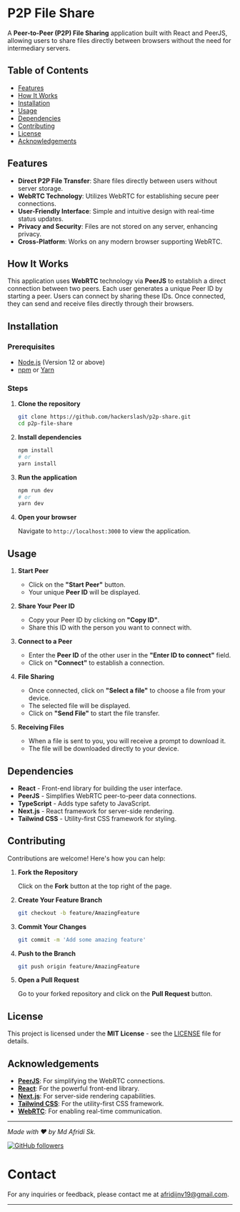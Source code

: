 # P2P File Share

A **Peer-to-Peer (P2P) File Sharing** application built with React and PeerJS, allowing users to share files directly between browsers without the need for intermediary servers.

## Table of Contents

- [Features](#features)
- [How It Works](#how-it-works)
- [Installation](#installation)
- [Usage](#usage)
- [Dependencies](#dependencies)
- [Contributing](#contributing)
- [License](#license)
- [Acknowledgements](#acknowledgements)

## Features

- **Direct P2P File Transfer**: Share files directly between users without server storage.
- **WebRTC Technology**: Utilizes WebRTC for establishing secure peer connections.
- **User-Friendly Interface**: Simple and intuitive design with real-time status updates.
- **Privacy and Security**: Files are not stored on any server, enhancing privacy.
- **Cross-Platform**: Works on any modern browser supporting WebRTC.

## How It Works

This application uses **WebRTC** technology via **PeerJS** to establish a direct connection between two peers. Each user generates a unique Peer ID by starting a peer. Users can connect by sharing these IDs. Once connected, they can send and receive files directly through their browsers.

## Installation

### Prerequisites

- [Node.js](https://nodejs.org/) (Version 12 or above)
- [npm](https://www.npmjs.com/) or [Yarn](https://yarnpkg.com/)

### Steps

1. **Clone the repository**

   ```bash
   git clone https://github.com/hackerslash/p2p-share.git
   cd p2p-file-share
   ```
2. **Install dependencies**

   ```bash
   npm install
   # or
   yarn install
   ```
3. **Run the application**

   ```bash
   npm run dev
   # or
   yarn dev
   ```
4. **Open your browser**

   Navigate to `http://localhost:3000` to view the application.

## Usage

1. **Start Peer**

   - Click on the **"Start Peer"** button.
   - Your unique **Peer ID** will be displayed.
2. **Share Your Peer ID**

   - Copy your Peer ID by clicking on **"Copy ID"**.
   - Share this ID with the person you want to connect with.
3. **Connect to a Peer**

   - Enter the **Peer ID** of the other user in the **"Enter ID to connect"** field.
   - Click on **"Connect"** to establish a connection.
4. **File Sharing**

   - Once connected, click on **"Select a file"** to choose a file from your device.
   - The selected file will be displayed.
   - Click on **"Send File"** to start the file transfer.
5. **Receiving Files**

   - When a file is sent to you, you will receive a prompt to download it.
   - The file will be downloaded directly to your device.

## Dependencies

- **React** - Front-end library for building the user interface.
- **PeerJS** - Simplifies WebRTC peer-to-peer data connections.
- **TypeScript** - Adds type safety to JavaScript.
- **Next.js** - React framework for server-side rendering.
- **Tailwind CSS** - Utility-first CSS framework for styling.

## Contributing

Contributions are welcome! Here's how you can help:

1. **Fork the Repository**

   Click on the **Fork** button at the top right of the page.
2. **Create Your Feature Branch**

   ```bash
   git checkout -b feature/AmazingFeature
   ```
3. **Commit Your Changes**

   ```bash
   git commit -m 'Add some amazing feature'
   ```
4. **Push to the Branch**

   ```bash
   git push origin feature/AmazingFeature
   ```
5. **Open a Pull Request**

   Go to your forked repository and click on the **Pull Request** button.

## License

This project is licensed under the **MIT License** - see the [LICENSE](LICENSE) file for details.

## Acknowledgements

- **[PeerJS](https://peerjs.com/)**: For simplifying the WebRTC connections.
- **[React](https://reactjs.org/)**: For the powerful front-end library.
- **[Next.js](https://nextjs.org/)**: For server-side rendering capabilities.
- **[Tailwind CSS](https://tailwindcss.com/)**: For the utility-first CSS framework.
- **[WebRTC](https://webrtc.org/)**: For enabling real-time communication.

---

*Made with ❤️ by Md Afridi Sk.*

[![GitHub followers](https://img.shields.io/github/followers/hackerslash.svg?style=social&label=Follow)](https://github.com/hackerslash)

# Contact

For any inquiries or feedback, please contact me at [afridijnv19@gmail.com](mailto:afridijnv19@gmail.com).

---

